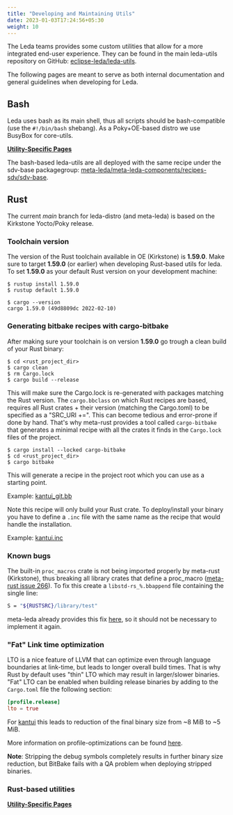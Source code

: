 ```yaml
---
title: "Developing and Maintaining Utils"
date: 2023-01-03T17:24:56+05:30
weight: 10
---
```


The Leda teams provides some custom utilities that allow for a more integrated end-user experience. They can be found in the main leda-utils repository on GitHub: [eclipse-leda/leda-utils](https://github.com/eclipse-leda/leda-utils).

The following pages are meant to serve as both internal documentation and general guidelines when developing for Leda.

## Bash

Leda uses bash as its main shell, thus all scripts should be bash-compatible (use the `#!/bin/bash` shebang). As a Poky+OE-based distro we use BusyBox for core-utils.

[**Utility-Specific Pages**](bash/)

The bash-based leda-utils are all deployed with the same recipe under the sdv-base packagegroup: [meta-leda/meta-leda-components/recipes-sdv/sdv-base](https://github.com/eclipse-leda/meta-leda/blob/main/meta-leda-components/recipes-sdv/sdv-base).

## Rust

The current _main_ branch for leda-distro (and meta-leda) is based on the Kirkstone Yocto/Poky release.

### Toolchain version

The version of the Rust toolchain available in OE (Kirkstone) is **1.59.0**. Make sure to target **1.59.0** (or earlier) when developing Rust-based utils for leda. To set **1.59.0** as your default Rust version on your development machine:

```shell
$ rustup install 1.59.0
$ rustup default 1.59.0
```

```shell
$ cargo --version
cargo 1.59.0 (49d8809dc 2022-02-10)
```

### Generating bitbake recipes with cargo-bitbake

After making sure your toolchain is on version **1.59.0** go trough a clean build of your Rust binary:

```shell
$ cd <rust_project_dir>
$ cargo clean
$ rm Cargo.lock
$ cargo build --release
```

This will make sure the Cargo.lock is re-generated with packages matching the Rust version. The `cargo.bbclass` on which Rust recipes are based, requires all Rust crates + their version (matching the Cargo.toml) to be specified as a "SRC_URI +=". This can become tedious and error-prone if done by hand. That's why meta-rust provides a tool called `cargo-bitbake` that generates a minimal recipe with all the crates it finds in the `Cargo.lock` files of the project.

```shell
$ cargo install --locked cargo-bitbake
$ cd <rust_project_dir>
$ cargo bitbake
```

This will generate a recipe in the project root which you can use as a starting point.

Example: [kantui_git.bb](https://github.com/eclipse-leda/meta-leda/blob/main/meta-leda-components/recipes-sdv/eclipse-leda/kantui_git.bb)

Note this recipe will only build your Rust crate. To deploy/install your binary you have to define a `.inc` file with the same name as the recipe that would handle the installation.

Example: [kantui.inc](https://github.com/eclipse-leda/meta-leda/blob/main/meta-leda-components/recipes-sdv/eclipse-leda/kantui.inc)

### Known bugs

The built-in `proc_macros` crate is not being imported properly by meta-rust (Kirkstone), thus breaking all library crates that define a proc_macro ([meta-rust issue 266](https://github.com/meta-rust/meta-rust/issues/266)). To fix this create a `libstd-rs_%.bbappend` file containing the single line:

```bash
S = "${RUSTSRC}/library/test"
```

meta-leda already provides this fix [here](https://github.com/eclipse-leda/meta-leda/blob/main/meta-leda-components/recipes-sdv/eclipse-leda/libstd-rs_%25.bbappend), so it should not be necessary to implement it again.

### "Fat" Link time optimization

LTO is a nice feature of LLVM that can optimize even through language boundaries at link-time, but leads to longer overall build times. That is why Rust by default uses "thin" LTO which may result in larger/slower binaries. "Fat" LTO can be enabled when building release binaries by adding to the `Cargo.toml` file the following section:

```toml
[profile.release]
lto = true
```

For [kantui](rust/kantui) this leads to reduction of the final binary size from ~8 MiB to ~5 MiB.

More information on profile-optimizations can be found [here](https://doc.rust-lang.org/cargo/reference/profiles.html).

**Note**: Stripping the debug symbols completely results in further binary size reduction, but BitBake fails with a QA problem when deploying stripped binaries.

### Rust-based utilities

[**Utility-Specific Pages**](rust/)